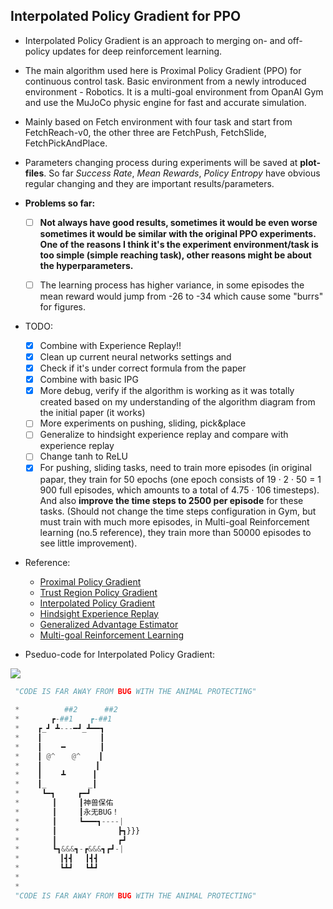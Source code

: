 ## Interpolated Policy Gradient for PPO

- Interpolated Policy Gradient is an approach to merging on- and off-policy updates for deep reinforcement learning.
- The main algorithm used here is Proximal Policy Gradient (PPO) for continuous control task. Basic environment from a newly introduced environment - Robotics. It is a multi-goal environment from OpanAI Gym and use the MuJoCo physic engine for fast and accurate simulation. 
- Mainly based on Fetch environment with four task and start from FetchReach-v0, the other three are FetchPush, FetchSlide, FetchPickAndPlace. 
- Parameters changing process during experiments will be saved at **plot-files**. So far *Success Rate*, *Mean Rewards*, *Policy Entropy* have obvious regular changing and they are important results/parameters.
- **Problems so far:**
  - [ ] **Not always have good results, sometimes it would be even worse sometimes it would be similar with the original PPO experiments. One of the reasons I think it's the experiment environment/task is too simple (simple reaching task), other reasons might be about the hyperparameters.**
  - [ ] The learning process has higher variance, in some episodes the mean reward would jump from -26 to -34 which cause some "burrs" for figures.


- TODO:
  - [x] Combine with Experience Replay!!
  - [x] Clean up current neural networks settings and 
  - [x] Check if it's under correct formula from the paper
  - [x] Combine with basic IPG
  - [x] More debug, verify if the algorithm is working as it was totally created based on my understanding of the algorithm diagram from the initial paper (it works)
  - [ ] More experiments on pushing, sliding, pick&place
  - [ ] Generalize to hindsight experience replay and compare with experience replay 
  - [ ] Change tanh to ReLU
  - [x] For pushing, sliding tasks, need to train more episodes (in original papar, they train for 50 epochs (one epoch consists of 19 · 2 · 50 = 1 900 full episodes, which amounts to a total of 4.75 · 106 timesteps). And also **improve the time steps to 2500 per episode** for these tasks. (Should not change the time steps configuration in Gym, but must train with much more episodes, in Multi-goal Reinforcement learning (no.5 reference), they train more than 50000 episodes to see little improvement).
- Reference:
  - [Proximal Policy Gradient](https://arxiv.org/pdf/1707.02286.pdf)
  - [Trust Region Policy Gradient](https://arxiv.org/pdf/1502.05477.pdf)
  - [Interpolated Policy Gradient](https://arxiv.org/pdf/1706.00387.pdf)
  - [Hindsight Experience Replay](http://papers.nips.cc/paper/7090-hindsight-experience-replay.pdf)
  - [Generalized Advantage Estimator](https://arxiv.org/pdf/1506.02438.pdf)
  - [Multi-goal Reinforcement Learning](https://d4mucfpksywv.cloudfront.net/research-covers/ingredients-for-robotics-research/technical-report.pdf)



- Pseduo-code for Interpolated Policy Gradient:

![](https://ws3.sinaimg.cn/large/006tNc79gy1fq1pkn1c05j314i0jqgr1.jpg)

```Python
 "CODE IS FAR AWAY FROM BUG WITH THE ANIMAL PROTECTING"
 
 *          ##2      ##2
 *       ┏-##1　  ┏-##1
 *    ┏_┛ ┻---━┛_┻━━┓
 *    ┃　　　        ┃　　　　 
 *    ┃　　 ━　      ┃　　　 
 *    ┃ @^　  @^    ┃　　 
 *    ┃　　　　　　  ┃
 *    ┃　　 ┻　　　 ┃
 *    ┃_　　　　　 _┃
 *     ┗━┓　　　┏━┛
 *    　　┃　　　┃神兽保佑
 *    　　┃　　　┃永无BUG！
 *    　　┃　　　┗━━━┓----|
 *    　　┃　　　　　　　  ┣┓}}}
 *    　　┃　　　　　　　  ┏┛
 *    　　┗┓&&&┓-┏&&&┓┏┛-|
 *    　　　┃┫┫　 ┃┫┫
 *    　　　┗┻┛　 ┗┻┛
 *
 *
 "CODE IS FAR AWAY FROM BUG WITH THE ANIMAL PROTECTING"
```

​	
